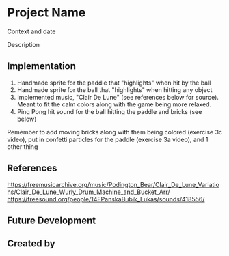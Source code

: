 # Project Name

Context and date

Description


## Implementation

1. Handmade sprite for the paddle that "highlights" when hit by the ball
2. Handmade sprite for the ball that "highlights" when hitting any object
3. Implemented music, "Clair De Lune" (see references below for source). Meant to fit the calm colors along with the game being more relaxed.
4. Ping Pong hit sound for the ball hitting the paddle and bricks (see below)

Remember to add moving bricks along with them being colored (exercise 3c video), put in confetti particles for the paddle (exercise 3a video), and 1 other thing



## References
https://freemusicarchive.org/music/Podington_Bear/Clair_De_Lune_Variations/Clair_De_Lune_Wurly_Drum_Machine_and_Bucket_Arr/
https://freesound.org/people/14FPanskaBubik_Lukas/sounds/418556/

## Future Development


## Created by
